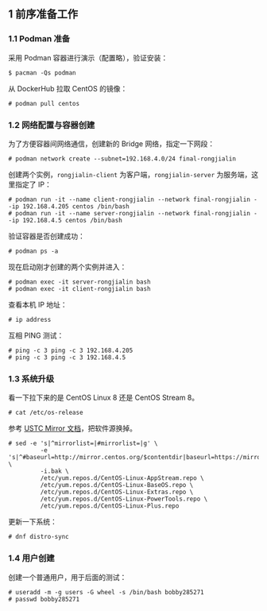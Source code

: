 ## 1 前序准备工作

### 1.1 Podman 准备

采用 Podman 容器进行演示（配置略），验证安装：

```
$ pacman -Qs podman
```

从 DockerHub 拉取 CentOS 的镜像：

```
# podman pull centos
```

### 1.2 网络配置与容器创建

为了方便容器间网络通信，创建新的 Bridge 网络，指定一下网段：

```
# podman network create --subnet=192.168.4.0/24 final-rongjialin
```

创建两个实例，`rongjialin-client`  为客户端，`rongjialin-server` 为服务端，这里指定了 IP：

```
# podman run -it --name client-rongjialin --network final-rongjialin --ip 192.168.4.205 centos /bin/bash
# podman run -it --name server-rongjialin --network final-rongjialin --ip 192.168.4.5 centos /bin/bash
```

验证容器是否创建成功：

```
# podman ps -a
```

现在启动刚才创建的两个实例并进入：

```
# podman exec -it server-rongjialin bash
# podman exec -it client-rongjialin bash
```

查看本机 IP 地址：

```
# ip address
```

互相 PING 测试：

```
# ping -c 3 ping -c 3 192.168.4.205
# ping -c 3 ping -c 3 192.168.4.5
```

### 1.3 系统升级

看一下拉下来的是 CentOS Linux 8 还是 CentOS Stream 8。

```
# cat /etc/os-release
```

参考 [USTC Mirror 文档](https://mirrors.ustc.edu.cn/help/centos.html)，把软件源换掉。

```
# sed -e 's|^mirrorlist=|#mirrorlist=|g' \
         -e 's|^#baseurl=http://mirror.centos.org/$contentdir|baseurl=https://mirrors.ustc.edu.cn/centos|g' \
         -i.bak \
         /etc/yum.repos.d/CentOS-Linux-AppStream.repo \
         /etc/yum.repos.d/CentOS-Linux-BaseOS.repo \
         /etc/yum.repos.d/CentOS-Linux-Extras.repo \
         /etc/yum.repos.d/CentOS-Linux-PowerTools.repo \
         /etc/yum.repos.d/CentOS-Linux-Plus.repo
```

更新一下系统：

```
# dnf distro-sync
```

### 1.4 用户创建

创建一个普通用户，用于后面的测试：

```
# useradd -m -g users -G wheel -s /bin/bash bobby285271
# passwd bobby285271
```
